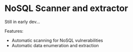 # NoSQL Scanner and extractor

Still in early dev...

Features:
- Automatic scanning for NoSQL vulnerabilities
- Automatic data enumeration and extraction
